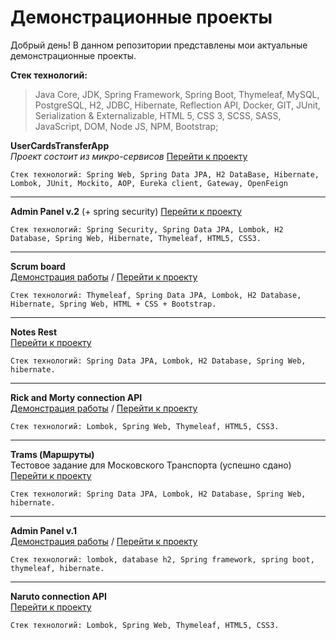 # Демонстрационные проекты
Добрый день! В данном репозитории представлены мои актуальные демонстрационные проекты.

**Стек технологий:**
> Java Core, JDK, Spring Framework, Spring Boot, Thymeleaf, MySQL, PostgreSQL, H2, JDBC, Hibernate, Reflection API, Docker, GIT, JUnit, Serialization & Externalizable, HTML 5, CSS 3, SCSS, SASS, JavaScript, DOM, Node JS, NPM, Bootstrap;

**UserCardsTransferApp**   
*Проект состоит из микро-сервисов*
[Перейти к проекту](https://github.com/RomanMakulin/SpringProjects/tree/main/CardTransferApp)

``` Стек технологий: Spring Web, Spring Data JPA, H2 DataBase, Hibernate, Lombok, JUnit, Mockito, AOP, Eureka client, Gateway, OpenFeign ```

___

**Admin Panel v.2**    (+ spring security)
[Перейти к проекту](https://github.com/RomanMakulin/SpringProjects/tree/main/AdminPanelV2)

``` Стек технологий: Spring Security, Spring Data JPA, Lombok, H2 Database, Spring Web, Hibernate, Thymeleaf, HTML5, CSS3. ```

___

**Scrum board**   
[Демонстрация работы](https://www.youtube.com/watch?v=hu0x4bNrNXo) / 
[Перейти к проекту](https://github.com/RomanMakulin/SpringProjects/tree/main/Scrum-board)

``` Стек технологий: Thymeleaf, Spring Data JPA, Lombok, H2 Database, Hibernate, Spring Web, HTML + CSS + Bootstrap. ```

___

**Notes Rest**   
[Перейти к проекту](https://github.com/RomanMakulin/SpringProjects/tree/main/NotesRest)

``` Стек технологий: Spring Data JPA, Lombok, H2 Database, Spring Web, hibernate. ```

___

**Rick and Morty connection API**   
[Демонстрация работы](https://www.youtube.com/watch?v=jIqD4gj3N8s) / 
[Перейти к проекту](https://github.com/RomanMakulin/SpringProjects/tree/main/RickAndMortyApi)

``` Стек технологий: Lombok, Spring Web, Thymeleaf, HTML5, CSS3. ```

___

**Trams (Маршруты)**   
Тестовое задание для Московского Транспорта (успешно сдано)
[Перейти к проекту](https://github.com/RomanMakulin/SpringProjects/tree/main/TramsRest)

``` Стек технологий: Spring Data JPA, Lombok, H2 Database, Spring Web, hibernate. ```

___

**Admin Panel v.1**    
[Демонстрация работы](https://www.youtube.com/watch?v=mq4shToaQZg&t=21s) / 
[Перейти к проекту](https://github.com/RomanMakulin/SpringProjects/tree/main/AdminPanelV1)

``` Стек технологий: lombok, database h2, Spring framework, spring boot, thymeleaf, hibernate. ```

___

**Naruto connection API**   
[Перейти к проекту](https://github.com/RomanMakulin/SpringProjects/tree/main/NarutoApi)

``` Стек технологий: Lombok, Spring Web, Thymeleaf, HTML5, CSS3. ```
